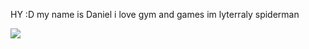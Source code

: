 HY :D
my name is Daniel
i love gym and games 
im lyterraly spiderman 

![](https://media.tenor.com/e5Jw2U7kGpMAAAAC/spiderman-spectacular-spiderman.gif)
